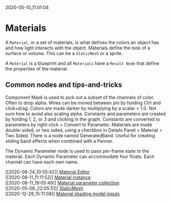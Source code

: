 2020-05-10_11:01:04

# Materials

A `Material`, or a set of materials, is what defines the colors an object has and how light interacts with the object.
Materials define the look of a surface or volume.
This can be a `StaticMesh` or a sprite.

A `Material` is a blueprint and all `Materials` have a `Result Node` that define the properties of the material.

## Common nodes and tips-and-tricks

Component Mask is used to pick out a subset of the channels of color. Often to drop alpha.
Wires can be moved between pin by holding Ctrl and click+drag.
Colors are made darker by multiplying by a scalar < 1.0. Not sure how to avoid also scaling alpha.
Constants and parameters are created by holding 1, 2, or 3 and clicking in the graph.
Constants are converted to parameters by right-click > Convert to Parameter.
Materials are made double-sided, or two sided, using a checkbox in Details Panel > Material > Two Sided.
There is a node named GeneratedBand. Useful for creating sliding band effects when combined with a Panner.

The Dynamic Parameter node is used to pass per-frame state to the material.
Each Dynamic Parameter can accommodate four floats.
Each channel can have each own name.

[[2020-08-24_10:55:42]] [Material Editor](./Material%20Editor.md)  
[[2020-08-11_11:11:52]] [Material instance](./Material%20instance.md)  
[[2020-08-11_19:05:49]] [Material parameter collection](./Material%20parameter%20collection.md)  
[[2020-05-08_22:05:51]] [StaticMesh](./StaticMesh.md)  
[[2020-12-28_15:11:08]] [Material shading model inputs](./Material%20shading%20model%20inputs.md)  
